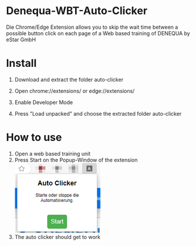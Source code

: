 # Denequa-WBT-Auto-Clicker
Die Chrome/Edge Extension allows you to skip the wait time between a possible button click on each page of a Web based training of DENEQUA by eStar GmbH

# Install
1. Download and extract the folder auto-clicker
2. Open chrome://extensions/ or edge://extensions/
3. Enable Developer Mode

4. Press "Load unpacked" and choose the extracted folder auto-clicker

# How to use
1. Open a web based training unit
2. Press Start on the Popup-Window of the extension\
![alt text](images/startbtn.png)
3. The auto clicker should get to work